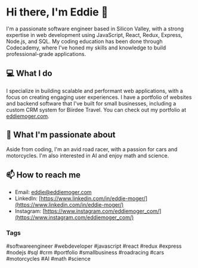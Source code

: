 # Hi there, I'm Eddie 👋

I'm a passionate software engineer based in Silicon Valley, with a strong expertise in web development using JavaScript, React, Redux, Express, Node.js, and SQL. My coding education has been done through Codecademy, where I've honed my skills and knowledge to build professional-grade applications.

## 💻 What I do

I specialize in building scalable and performant web applications, with a focus on creating engaging user experiences. I have a portfolio of websites and backend software that I've built for small businesses, including a custom CRM system for Biirdee Travel. You can check out my portfolio at [eddiemoger.com](https://eddiemoger.com).

## 🚀 What I'm passionate about

Aside from coding, I'm an avid road racer, with a passion for cars and motorcycles. I'm also interested in AI and enjoy math and science.

## 📫 How to reach me

- Email: eddie@eddiemoger.com
- LinkedIn: [https://www.linkedin.com/in/eddie-moger/](https://www.linkedin.com/in/eddie-moger/)
- Instagram: [https://www.instagram.com/eddiemoger_com/](https://www.instagram.com/eddiemoger_com/)

### Tags

#softwareengineer #webdeveloper #javascript #react #redux #express #nodejs #sql #crm #portfolio #smallbusiness #roadracing #cars #motorcycles #AI #math #science
